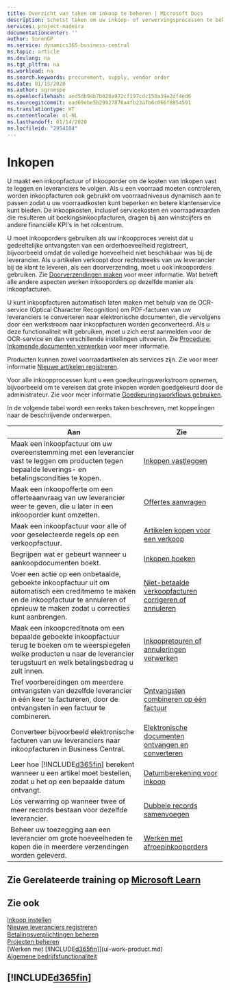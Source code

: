 ```yaml
---
title: Overzicht van taken om inkoop te beheren | Microsoft Docs
description: Schetst taken om uw inkoop- of verwervingsprocessen te beheren, onder andere hoe inkoopfacturen en inkooporders werken.
services: project-madeira
documentationcenter: ''
author: SorenGP
ms.service: dynamics365-business-central
ms.topic: article
ms.devlang: na
ms.tgt_pltfrm: na
ms.workload: na
ms.search.keywords: procurement, supply, vendor order
ms.date: 01/13/2020
ms.author: sgroespe
ms.openlocfilehash: aed5db94b7b028a972cf197cdc150a39e2df4ed6
ms.sourcegitcommit: ead69ebe5b29927876a4fb23afb6c066f8854591
ms.translationtype: HT
ms.contentlocale: nl-NL
ms.lasthandoff: 01/14/2020
ms.locfileid: "2954184"
---
```

# <a name="purchasing"></a>Inkopen
U maakt een inkoopfactuur of inkooporder om de kosten van inkopen vast te leggen en leveranciers te volgen. Als u een voorraad moeten controleren, worden inkoopfacturen ook gebruikt om voorraadniveaus dynamisch aan te passen zodat u uw voorraadkosten kunt beperken en betere klantenservice kunt bieden. De inkoopkosten, inclusief servicekosten en voorraadwaarden die resulteren uit boekingsinkoopfacturen, dragen bij aan winstcijfers en andere financiële KPI's in het rolcentrum.

U moet inkooporders gebruiken als uw inkoopproces vereist dat u gedeeltelijke ontvangsten van een orderhoeveelheid registreert, bijvoorbeeld omdat de volledige hoeveelheid niet beschikbaar was bij de leverancier. Als u artikelen verkoopt door rechtstreeks van uw leverancier bij de klant te leveren, als een doorverzending, moet u ook inkooporders gebruiken. Zie [Doorverzendingen maken](sales-how-drop-shipment.md) voor meer informatie. Wat betreft alle andere aspecten werken inkooporders op dezelfde manier als inkoopfacturen.

U kunt inkoopfacturen automatisch laten maken met behulp van de OCR-service (Optical Character Recognition) om PDF-facturen van uw leveranciers te converteren naar elektronische documenten, die vervolgens door een werkstroom naar inkoopfacturen worden geconverteerd. Als u deze functionaliteit wilt gebruiken, moet u zich eerst aanmelden voor de OCR-service en dan verschillende instellingen uitvoeren. Zie [Procedure: Inkomende documenten verwerken](across-process-income-documents.md) voor meer informatie.      

Producten kunnen zowel voorraadartikelen als services zijn. Zie voor meer informatie [Nieuwe artikelen registreren](inventory-how-register-new-items.md).

Voor alle inkoopprocessen kunt u een goedkeuringswerkstroom opnemen, bijvoorbeeld om te vereisen dat grote inkopen worden goedgekeurd door de administrateur. Zie voor meer informatie [Goedkeuringsworkflows gebruiken](across-how-use-approval-workflows.md).

In de volgende tabel wordt een reeks taken beschreven, met koppelingen naar de beschrijvende onderwerpen.

| Aan | Zie |
| --- | --- |
| Maak een inkoopfactuur om uw overeenstemming met een leverancier vast te leggen om producten tegen bepaalde leverings- en betalingscondities te kopen. |[Inkopen vastleggen](purchasing-how-record-purchases.md) |
|Maak een inkoopofferte om een offerteaanvraag van uw leverancier weer te geven, die u later in een inkooporder kunt omzetten.|[Offertes aanvragen](purchasing-how-request-quotes.md)|
| Maak een inkoopfactuur voor alle of voor geselecteerde regels op een verkoopfactuur. |[Artikelen kopen voor een verkoop](purchasing-how-purchase-products-sale.md) |
|Begrijpen wat er gebeurt wanneer u aankoopdocumenten boekt.|[Inkopen boeken](ui-post-purchases.md)|
| Voer een actie op een onbetaalde, geboekte inkoopfactuur uit om automatisch een creditmemo te maken en de inkoopfactuur te annuleren of opnieuw te maken zodat u correcties kunt aanbrengen. |[Niet-betaalde verkoopfacturen corrigeren of annuleren](purchasing-how-correct-cancel-unpaid-purchase-invoices.md) |
| Maak een inkoopcreditnota om een bepaalde geboekte inkoopfactuur terug te boeken om te weerspiegelen welke producten u naar de leverancier terugstuurt en welk betalingsbedrag u zult innen. |[Inkoopretouren of annuleringen verwerken](purchasing-how-register-new-vendors.md) |
|Tref voorbereidingen om meerdere ontvangsten van dezelfde leverancier in één keer te factureren, door de ontvangsten in een factuur te combineren.|[Ontvangsten combineren op één factuur](purchasing-how-to-combine-receipts.md)|
|Converteer bijvoorbeeld elektronische facturen van uw leveranciers naar inkoopfacturen in Business Central.|[Elektronische documenten ontvangen en converteren](purchasing-how-to-receive-and-convert-electronic-documents.md)|
| Leer hoe [!INCLUDE[d365fin](includes/d365fin_md.md)] berekent wanneer u een artikel moet bestellen, zodat u het op een bepaalde datum ontvangt.|[Datumberekening voor inkoop](purchasing-date-calculation-for-purchases.md)|
|Los verwarring op wanneer twee of meer records bestaan voor dezelfde leverancier.|[Dubbele records samenvoegen](sales-how-merge-duplicate-records.md)|
|Beheer uw toezegging aan een leverancier om grote hoeveelheden te kopen die in meerdere verzendingen worden geleverd.|[Werken met afroepinkooporders](sales-how-to-create-blanket-sales-orders.md)|

## <a name="see-related-training-at-microsoft-learn"></a>Zie Gerelateerde training op [Microsoft Learn](/learn/paths/purchase-items-services-dynamics-365-business-central/)

## <a name="see-also"></a>Zie ook
[Inkoop instellen](purchasing-setup-purchasing.md)  
[Nieuwe leveranciers registreren](purchasing-how-register-new-vendors.md)  
[Betalingsverplichtingen beheren](payables-manage-payables.md)  
[Projecten beheren](projects-manage-projects.md)    
[Werken met [!INCLUDE[d365fin](includes/d365fin_md.md)]](ui-work-product.md)  
[Algemene bedrijfsfunctionaliteit](ui-across-business-areas.md)

## [!INCLUDE[d365fin](includes/free_trial_md.md)]  
